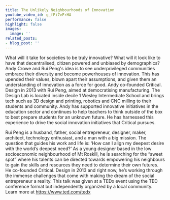 ```yaml
---
title: The Unlikely Neighbourhoods of Innovation
youtube_video_id: g_fFi7vFrHA
performance: false
highlight: false
images:
  image: ''
related_posts:
- blog_post: ''
---
```


What will it take for societies to be truly innovative? What will it look like to have that decentralised, citizen powered and unbiased by demographics? Andy Crowe and Rui Peng's idea is to see underprivileged communities embrace their diversity and become powerhouses of innovation. This has upended their values, blown apart their assumptions, and given them an understanding of innovation as a force for good. Andy co-founded Critical. Design in 2013 with Rui Peng, aimed at democratising manufacturing. The Design Lab is located inside decile 1 Wesley Intermediate School and brings tech such as 3D design and printing, robotics and CNC milling to their students and community. Andy has supported innovative initiatives in the education sector and continues to help teachers to think outside of the box to best prepare students for an unknown future. He has harnessed this experience to drive the social innovation initiatives that Critical pursues.

Rui Peng is a husband, father, social entrepreneur, designer, maker, architect, technology enthusiast, and a man with a big mission. The question that guides his work and life is: ‘How can I align my deepest desire with the world’s deepest need?’ As a young designer based in the low socioeconomic neighbourhood of Mt Roskill, he is searching for the “sweet spot” where his talents can be directed towards empowering his neighbours to gain the skills and resources they need to determine their own futures. He co-founded Critical. Design in 2013 and right now, he’s working through the immense challenges that come with making the dream of the social entrepreneur a reality. This talk was given at a TEDx event using the TED conference format but independently organized by a local community. Learn more at https://www.ted.com/tedx
